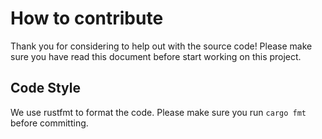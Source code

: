 # How to contribute

Thank you for considering to help out with the source code!
Please make sure you have read this document before start working on this project.

## Code Style

We use rustfmt to format the code. Please make sure you run `cargo fmt` before committing.


